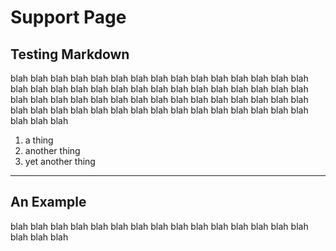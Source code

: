 # Support Page

## Testing Markdown

blah blah blah blah blah blah blah blah blah blah blah blah blah blah blah blah blah blah blah blah blah 
blah blah blah blah blah blah blah blah blah blah blah blah blah blah blah 
blah blah blah blah blah blah blah blah blah blah blah blah blah blah blah 
blah blah blah blah blah blah blah blah blah blah blah blah 

1. a thing
2. another thing
3. yet another thing

- - - - -

## An Example

blah blah blah blah blah blah blah blah blah blah blah blah blah blah blah blah blah blah 
